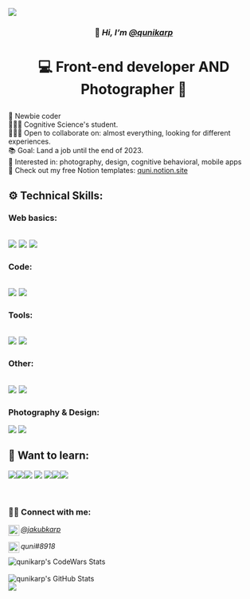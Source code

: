 
<img src='https://github.com/qunikarp/qunikarp/blob/main/img/2banner.png' align='center'/></br>
### <p align=center>🌊 *Hi, I’m <a href="https://github.com/qunikarp">@qunikarp</a>* </p> 
# <p align=center>💻 Front-end developer  AND  Photographer 📸</p>


🔭 Newbie coder<br>
👨🏼‍🎓 Cognitive Science's student.<br>
🕵🏼‍♀️ Open to collaborate on: almost everything, looking for different experiences.<br>
📚 Goal: Land a job until the end of 2023.<br>
👀 Interested in: photography, design, cognitive behavioral, mobile apps<br>
🎫 Check out my free Notion templates: [quni.notion.site](https://alert-texture-cce.notion.site/Quni-TEMPLATES-5a5d5b8ae5584cca800e1a65421efe8e)


## ⚙ Technical Skills:
### Web basics: 
<img src="https://img.shields.io/badge/HTML-E34F26?style=for-the-badge&logo=html5&logoColor=white"/> <img src="https://img.shields.io/badge/CSS-1572B6?&style=for-the-badge&logo=css3&logoColor=white"/> <img src="https://img.shields.io/badge/JavaScript-F7DF1E?style=for-the-badge&logo=javascript&logoColor=black"/>
---

### Code:
<img src="https://img.shields.io/badge/React-20232A?style=for-the-badge&logo=react&logoColor=61DAFB"/> <img src="https://img.shields.io/badge/TypeScript-007ACC?style=for-the-badge&logo=typescript&logoColor=white"/>
---

### Tools: 
<img src="https://img.shields.io/badge/GitHub-100000?style=for-the-badge&logo=github&logoColor=white"/> <img src="https://img.shields.io/badge/GIT-E44C30?style=for-the-badge&logo=git&logoColor=white"/>
---

### Other: 
<img src="https://img.shields.io/badge/Sass-CC6699?style=for-the-badge&logo=sass&logoColor=white"/> <img src="https://img.shields.io/badge/Markdown-000000?style=for-the-badge&logo=markdown&logoColor=white"/>
---

### Photography & Design: 
<img src="https://img.shields.io/badge/Canva-%2300C4CC.svg?&style=for-the-badge&logo=Canva&logoColor=white"/> <img src="https://img.shields.io/badge/Adobe%20Lightroom-31A8FF?style=for-the-badge&logo=Adobe%20Lightroom&logoColor=white"/>


## 🌱 Want to learn:
<img src="https://img.shields.io/badge/React_Native-20232A?style=for-the-badge&logo=react&logoColor=61DAFB"/><img src="https://img.shields.io/badge/Material--UI-0081CB?style=for-the-badge&logo=material-ui&logoColor=white"/><img src="https://img.shields.io/badge/Redux-593D88?style=for-the-badge&logo=redux&logoColor=white"/>
<img src="https://img.shields.io/badge/Node.js-43853D?style=for-the-badge&logo=node.js&logoColor=white"/> <img src="https://img.shields.io/badge/Elixir-4B275F?style=for-the-badge&logo=elixir&logoColor=white"/><img src="https://img.shields.io/badge/Svelte-4A4A55?style=for-the-badge&logo=svelte&logoColor=FF3E00"/><img src="https://img.shields.io/badge/Express.js-404D59?style=for-the-badge"/>


&nbsp;&nbsp;

### 🤝🏼 Connect with me:
<a href="https://www.linkedin.com/in/jakubkarp"><img align="left" src="https://cdn-icons-png.flaticon.com/512/3536/3536505.png" alt="LinkedIn icon" width="22px"/>*@jakubkarp*</a></br>
</br><img align="left" src="https://cdn-icons-png.flaticon.com/512/2111/2111370.png" alt="Discord icon" width="22px"/> *quni#8918*
</br>

&nbsp;&nbsp;
<img align="left" alt="qunikarp's CodeWars Stats" src="https://www.codewars.com/users/qunikarp/badges/large" /> </br> </br>
<img align="left" alt="qunikarp's GitHub Stats" src="https://github-readme-stats-two-sigma-26.vercel.app/api?username=qunikarp&show_icons=true&hide_border=true" /> </br>
<img align="left" src="https://github-profile-trophy.vercel.app/?username=qunikarp" />






<!---
qunikarp/qunikarp is a ✨ special ✨ repository because its `README.md` (this file) appears on your GitHub profile.
You can click the Preview link to take a look at your changes.
--->
